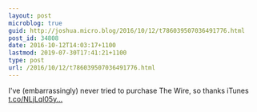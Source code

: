 ```yaml
---
layout: post
microblog: true
guid: http://joshua.micro.blog/2016/10/12/t786039507036491776.html
post_id: 34808
date: 2016-10-12T14:03:17+1100
lastmod: 2019-07-30T17:41:21+1100
type: post
url: /2016/10/12/t786039507036491776.html
---
```

I've (embarrassingly) never tried to purchase The Wire, so thanks iTunes [t.co/NLjLql05y...](https://t.co/NLjLql05yw)
